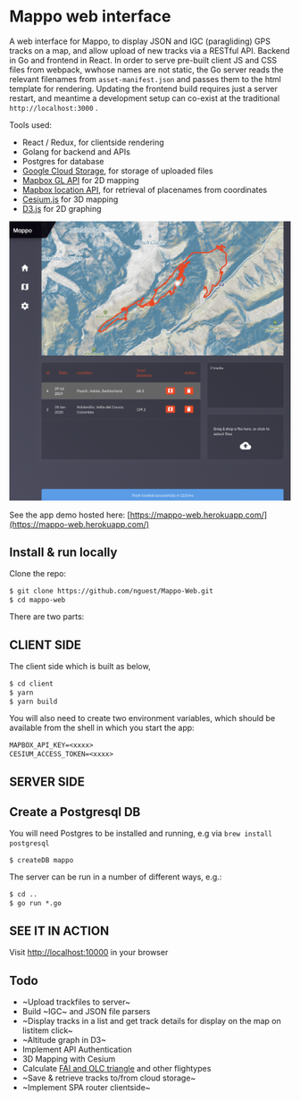 # Mappo web interface

A web interface for Mappo, to display JSON and IGC (paragliding) GPS tracks on a map, and allow upload of new tracks via a RESTful API. Backend in Go and frontend in React. In order to serve pre-built client JS and CSS files from webpack, wwhose names are not static, the Go server reads the relevant filenames from `asset-manifest.json` and passes them to the html template for rendering. Updating the frontend build requires just a server restart, and meantime a development setup can co-exist at the traditional `http://localhost:3000` .

Tools used:
* React / Redux, for clientside rendering
* Golang for backend and APIs
* Postgres for database
* [Google Cloud Storage](https://cloud.google.com/storage), for storage of uploaded files
* [Mapbox GL API](https://docs.mapbox.com/mapbox-gl-js/) for 2D mapping 
* [Mapbox location API](https://docs.mapbox.com/api/search/), for retrieval of placenames from coordinates
* [Cesium.js](https://cesium.com/cesiumjs/) for 3D mapping
* [D3.js](https://d3js.org/) for 2D graphing

![screenshot](https://github.com/nguest/mappo-web/blob/master/client/public/screenshots/screenshot1.png)

See the app demo hosted here: [https://mappo-web.herokuapp.com/](https://mappo-web.herokuapp.com/)

## Install & run locally

Clone the repo:

```
$ git clone https://github.com/nguest/Mappo-Web.git
$ cd mappo-web
```

There are two parts:

## CLIENT SIDE

The client side which is built as below,

```
$ cd client
$ yarn
$ yarn build
```

You will also need to create two environment variables, which should be available from the shell in which you start the app:

```
MAPBOX_API_KEY=<xxxx>
CESIUM_ACCESS_TOKEN=<xxxx>
```

## SERVER SIDE

## Create a Postgresql DB

You will need Postgres to be installed and running, e.g via `brew install postgresql`

```
$ createDB mappo
```

The server  can be run in a number of different ways, e.g.:

```
$ cd ..
$ go run *.go
```

## SEE IT IN ACTION

Visit [http://localhost:10000](http://localhost:10000) in your browser

## Todo

* ~Upload trackfiles to server~
* Build ~IGC~ and JSON file parsers
* ~Display tracks in a list and get track details for display on the map on listitem click~
* ~Altitude graph in D3~
* Implement API Authentication
* 3D Mapping with Cesium
* Calculate [FAI and OLC triangle](https://github.com/nguest/line-simplify) and other flightypes
* ~Save & retrieve tracks to/from cloud storage~
* ~Implement SPA router clientside~
